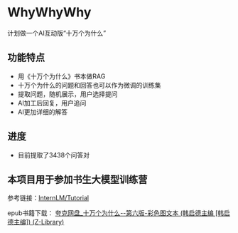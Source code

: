 # WhyWhyWhy

计划做一个AI互动版“十万个为什么”

## 功能特点

- 用《十万个为什么》书本做RAG
- 十万个为什么的问题和回答也可以作为微调的训练集
- 提取问题，随机展示，用户选择提问
- AI加工后回复，用户追问
- AI更加详细的解答

## 进度
- 目前提取了3438个问答对


## 本项目用于参加书生大模型训练营
参考链接：[InternLM/Tutorial](https://github.com/InternLM/Tutorial)

epub书籍下载： [夸克网盘_十万个为什么--第六版-彩色图文本 (韩启德主编 [韩启德主编]) (Z-Library)](https://pan.quark.cn/s/2a37336e170b)
